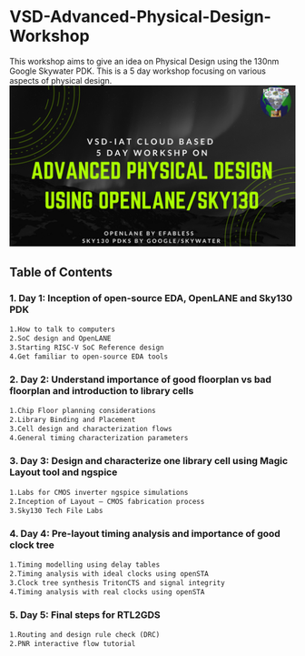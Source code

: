 # VSD-Advanced-Physical-Design-Workshop
This workshop aims to give an idea on Physical Design using the 130nm Google Skywater PDK. This is a 5 day workshop focusing on various aspects of physical design. 
![Screenshot](Images/apd.png)
## Table of Contents
### 1. Day 1: Inception of open-source EDA, OpenLANE and Sky130 PDK
    1.How to talk to computers
    2.SoC design and OpenLANE
    3.Starting RISC-V SoC Reference design
    4.Get familiar to open-source EDA tools
### 2. Day 2: Understand importance of good floorplan vs bad floorplan and introduction to library cells
    1.Chip Floor planning considerations
    2.Library Binding and Placement
    3.Cell design and characterization flows
    4.General timing characterization parameters
### 3. Day 3: Design and characterize one library cell using Magic Layout tool and ngspice
    1.Labs for CMOS inverter ngspice simulations
    2.Inception of Layout – CMOS fabrication process
    3.Sky130 Tech File Labs
### 4. Day 4: Pre-layout timing analysis and importance of good clock tree
    1.Timing modelling using delay tables
    2.Timing analysis with ideal clocks using openSTA
    3.Clock tree synthesis TritonCTS and signal integrity
    4.Timing analysis with real clocks using openSTA
### 5. Day 5: Final steps for RTL2GDS
    1.Routing and design rule check (DRC)
    2.PNR interactive flow tutorial
